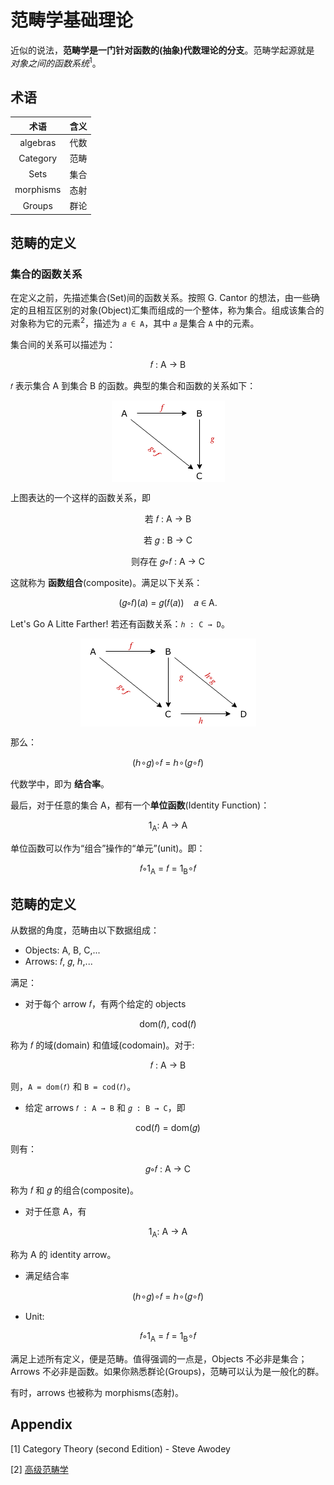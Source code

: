 # 范畴学基础理论

近似的说法，**范畴学是一门针对函数的(抽象)代数理论的分支**。范畴学起源就是 *对象之间的函数系统*<sup>1</sup>。

## 术语

| 术语 | 含义 |
| :---: | :---: |
| algebras | 代数 |
| Category | 范畴 |
| Sets | 集合 |
| morphisms | 态射 |
| Groups | 群论 |

## 范畴的定义

### 集合的函数关系

在定义之前，先描述集合(Set)间的函数关系。按照 G. Cantor 的想法，由一些确定的且相互区别的对象(Object)汇集而组成的一个整体，称为集合。组成该集合的对象称为它的元素<sup>2</sup>，描述为 `𝑎 ∈ A`，其中 `𝑎` 是集合 `A` 中的元素。

集合间的关系可以描述为：

<p style="text-align: center">𝑓 : A → B</p>

`𝑓` 表示集合 A 到集合 B 的函数。典型的集合和函数的关系如下：

<img src="https://raw.githubusercontent.com/maoxiaoke/xiaokedada/master/assets/function-sets.png" style="margin: 0 auto;display: block" />

上图表达的一个这样的函数关系，即

<p style="text-align: center">若 𝑓 : A → B</p>
<p style="text-align: center">若 𝑔 : B → C</p>
<p style="text-align: center">则存在 𝑔∘𝑓 : A → C</p>

这就称为 **函数组合**(composite)。满足以下关系：

<p style="text-align: center">(𝑔∘𝑓)(𝑎) = 𝑔(𝑓(𝑎)) &nbsp&nbsp 𝑎 ∈ A.</p>

Let's Go A Litte Farther! 若还有函数关系：`ℎ : C → D`。

<img src="https://github.com/maoxiaoke/xiaokedada/blob/master/assets/function-sets-02.png?raw=true" style="margin: 0 auto;display: block" />

那么：

<p style="text-align: center">(ℎ∘𝑔)∘𝑓 = ℎ∘(𝑔∘𝑓)</p>

代数学中，即为 **结合率**。

最后，对于任意的集合 A，都有一个**单位函数**(Identity Function)：

<p style="text-align: center">1<sub>A</sub>: A → A</p>

单位函数可以作为“组合”操作的“单元”(unit)。即：

<p style="text-align: center">𝑓∘1<sub>A</sub> = 𝑓 = 1<sub>B</sub>∘𝑓</p>

## 范畴的定义

从数据的角度，范畴由以下数据组成：

+ Objects: A, B, C,...
+ Arrows: 𝑓, 𝑔, ℎ,...

满足：

+ 对于每个 arrow 𝑓，有两个给定的 objects

<p style="text-align: center">dom(𝑓), cod(𝑓)</p>

称为 𝑓 的域(domain) 和值域(codomain)。对于:

<p style="text-align: center">𝑓 : A → B</p>

则，`A = dom(𝑓)` 和 `B = cod(𝑓)`。

+ 给定 arrows `𝑓 : A → B` 和 `𝑔 : B → C`，即

<p style="text-align: center">cod(𝑓) = dom(𝑔)</p>

则有：

<p style="text-align: center">𝑔∘𝑓 : A → C</p>

称为 𝑓 和 𝑔 的组合(composite)。

+ 对于任意 A，有

<p style="text-align: center">1<sub>A</sub>: A → A</p>

称为 A 的 identity arrow。

+ 满足结合率

<p style="text-align: center">(ℎ∘𝑔)∘𝑓 = ℎ∘(𝑔∘𝑓)</p>

+ Unit:

<p style="text-align: center">𝑓∘1<sub>A</sub> = 𝑓 = 1<sub>B</sub>∘𝑓</p>

满足上述所有定义，便是范畴。值得强调的一点是，Objects 不必非是集合；Arrows 不必非是函数。如果你熟悉群论(Groups)，范畴可以认为是一般化的群。

有时，arrows 也被称为 morphisms(态射)。

## Appendix

[1] Category Theory (second Edition) - Steve Awodey

[2] [高级范畴学](http://www.tup.tsinghua.edu.cn/upload/books/yz/049831-01.pdf)